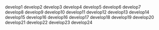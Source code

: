 develop1
develop2
develop3
develop4
develop5
develop6
develop7
develop8
develop9
develop10
develop11
develop12
develop13
develop14
develop15
develop16
develop16
develop17
develop18
develop19
develop20
develop21
develop22
develop23
develop24
